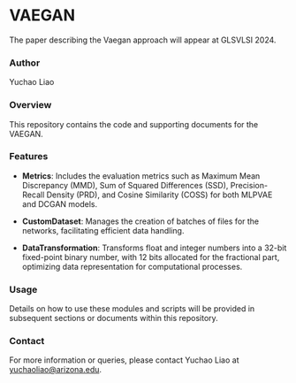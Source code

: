 # VAEGAN

The paper describing the Vaegan approach will appear at GLSVLSI 2024.

### Author
Yuchao Liao

### Overview
This repository contains the code and supporting documents for the VAEGAN.

### Features
- **Metrics**: Includes the evaluation metrics such as Maximum Mean Discrepancy (MMD), Sum of Squared Differences (SSD), Precision-Recall Density (PRD), and Cosine Similarity (COSS) for both MLPVAE and DCGAN models.

- **CustomDataset**: Manages the creation of batches of files for the networks, facilitating efficient data handling.

- **DataTransformation**: Transforms float and integer numbers into a 32-bit fixed-point binary number, with 12 bits allocated for the fractional part, optimizing data representation for computational processes.

### Usage
Details on how to use these modules and scripts will be provided in subsequent sections or documents within this repository.

### Contact
For more information or queries, please contact Yuchao Liao at [yuchaoliao@arizona.edu](mailto:yuchaoliao@arizona.edu).
